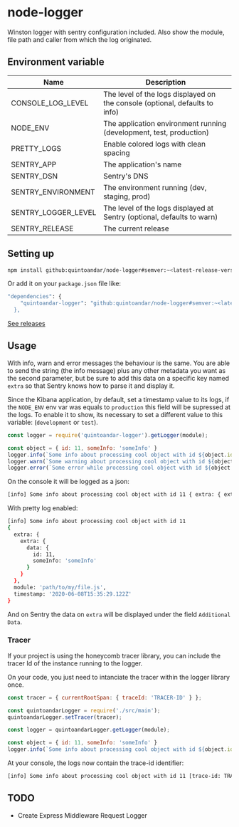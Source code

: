 # node-logger

Winston logger with sentry configuration included. Also show the module, file path and caller from which the log originated.

## Environment variable

|        Name          |                 Description                  |
| -------------------- | -------------------------------------------- |
| CONSOLE_LOG_LEVEL    | The level of the logs displayed on the console (optional, defaults to info) |
| NODE_ENV             | The application environment running (development, test, production) |
| PRETTY_LOGS          | Enable colored logs with clean spacing       |
| SENTRY_APP           | The application's name                       |
| SENTRY_DSN           | Sentry's DNS                                 |
| SENTRY_ENVIRONMENT   | The environment running (dev, staging, prod) |
| SENTRY_LOGGER_LEVEL  | The level of the logs displayed at Sentry (optional, defaults to warn) |
| SENTRY_RELEASE       | The current release                          |

## Setting up

```sh
npm install github:quintoandar/node-logger#semver:~<latest-release-version>
```

Or add it on your `package.json` file like:

```sh
"dependencies": {
    "quintoandar-logger": "github:quintoandar/node-logger#semver:~<latest-release-version>
  },
```

[See releases](https://github.com/quintoandar/node-logger/releases)

## Usage

With info, warn and error messages the behaviour is the same. You are able to send the string (the info message) plus any other metadata you want as the second parameter, but be sure to add this data on a specific key named `extra` so that Sentry knows how to parse it and display it.

Since the Kibana application, by default, set a timestamp value to its logs, if the `NODE_ENV` env var was equals to `production` this field will be supressed at the logs. To enable it to show, its necessary to set a different value to this variable: (`development` or `test`).

```js
const logger = require('quintoandar-logger').getLogger(module);

const object = { id: 11, someInfo: 'someInfo' }
logger.info(`Some info about processing cool object with id ${object.id}`, { extra: { data: object } });
logger.warn(`Some warning about processing cool object with id ${object.id}`, { extra: { data: object } });
logger.error(`Some error while processing cool object with id ${object.id}`, { extra: { data: object } });
```

On the console it will be logged as a json:

```sh
[info] Some info about processing cool object with id 11 { extra: { extra: { data: { id: 11, someInfo: 'someInfo' } } }, module: 'path/to/my/file.js', timestamp: '2020-06-09T22:46:21.759Z'}
```

With pretty log enabled:

```sh
[info] Some info about processing cool object with id 11
{
  extra: {
    extra: {
      data: {
        id: 11,
        someInfo: 'someInfo'
      }
    }
  },
  module: 'path/to/my/file.js',
  timestamp: '2020-06-08T15:35:29.122Z'
}
```

And on Sentry the data on `extra` will be displayed under the field `Additional Data`.

### Tracer

If your project is using the honeycomb tracer library, you can include the tracer Id of the instance running to the logger.

On your code, you just need to intanciate the tracer within the logger library once.

```js
const tracer = { currentRootSpan: { traceId: 'TRACER-ID' } };

const quintoandarLogger = require('./src/main');
quintoandarLogger.setTracer(tracer);

const logger = quintoandarLogger.getLogger(module);

const object = { id: 11, someInfo: 'someInfo' }
logger.info(`Some info about processing cool object with id ${object.id}`, { extra: { data: object } });
```

At your console, the logs now contain the trace-id identifier:

```sh
[info] Some info about processing cool object with id 11 [trace-id: TRACER-ID] { extra: { extra: { data: { id: 11, someInfo: 'someInfo' } } }, module: 'path/to/my/file.js', timestamp: '2020-06-09T22:46:21.759Z'}
```

## TODO

- Create Express Middleware Request Logger
